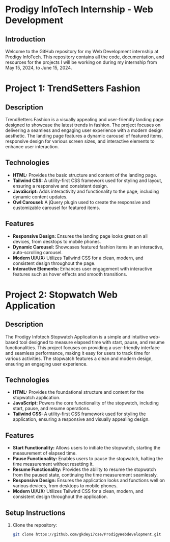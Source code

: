 # Prodigy InfoTech Internship - Web Development

## Introduction
Welcome to the GitHub repository for my Web Development internship at Prodigy InfoTech. This repository contains all the code, documentation, and resources for the projects I will be working on during my internship from May 15, 2024, to June 15, 2024.

# Project 1: TrendSetters Fashion

## Description
TrendSetters Fashion is a visually appealing and user-friendly landing page designed to showcase the latest trends in fashion. The project focuses on delivering a seamless and engaging user experience with a modern design aesthetic. The landing page features a dynamic carousel of featured items, responsive design for various screen sizes, and interactive elements to enhance user interaction.

## Technologies
- **HTML:** Provides the basic structure and content of the landing page.
- **Tailwind CSS:** A utility-first CSS framework used for styling and layout, ensuring a responsive and consistent design.
- **JavaScript:** Adds interactivity and functionality to the page, including dynamic content updates.
- **Owl Carousel:** A jQuery plugin used to create the responsive and customizable carousel for featured items.

## Features
- **Responsive Design:** Ensures the landing page looks great on all devices, from desktops to mobile phones.
- **Dynamic Carousel:** Showcases featured fashion items in an interactive, auto-scrolling carousel.
- **Modern UI/UX:** Utilizes Tailwind CSS for a clean, modern, and consistent design throughout the page.
- **Interactive Elements:** Enhances user engagement with interactive features such as hover effects and smooth transitions.

# Project 2: Stopwatch Web Application

## Description
The Prodigy Infotech Stopwatch Application is a simple and intuitive web-based tool designed to measure elapsed time with start, pause, and resume functionalities. This project focuses on providing a user-friendly interface and seamless performance, making it easy for users to track time for various activities. The stopwatch features a clean and modern design, ensuring an engaging user experience.

## Technologies
- **HTML:** Provides the foundational structure and content for the stopwatch application.
- **JavaScript:** Powers the core functionality of the stopwatch, including start, pause, and resume operations.
- **Tailwind CSS:** A utility-first CSS framework used for styling the application, ensuring a responsive and visually appealing design.

## Features
- **Start Functionality:** Allows users to initiate the stopwatch, starting the measurement of elapsed time.
- **Pause Functionality:** Enables users to pause the stopwatch, halting the time measurement without resetting it.
- **Resume Functionality:** Provides the ability to resume the stopwatch from the paused state, continuing the time measurement seamlessly.
- **Responsive Design:** Ensures the application looks and functions well on various devices, from desktops to mobile phones.
- **Modern UI/UX:** Utilizes Tailwind CSS for a clean, modern, and consistent design throughout the application.



## Setup Instructions
1. Clone the repository:
   ```bash
   git clone https://github.com/gkdey17cse/ProdigyWebdevelopment.git



